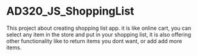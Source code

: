 # AD320_JS_ShoppingList
This project about creating shopping list app. it is like online cart, you can select any item in the store and put in your shopping list, 
it is also offering   other functionality like to return items you dont want, or add add more items.
